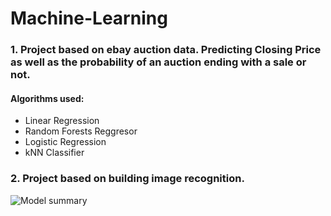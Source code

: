 # Machine-Learning
### 1. Project based on ebay auction data. Predicting Closing Price as well as the probability of an auction ending with a sale or not.
#### Algorithms used:
-  Linear Regression
-  Random Forests Reggresor
-  Logistic Regression
-  kNN Classifier

### 2. Project based on building image recognition.
![Model summary](https://prnt.sc/106ij85)

